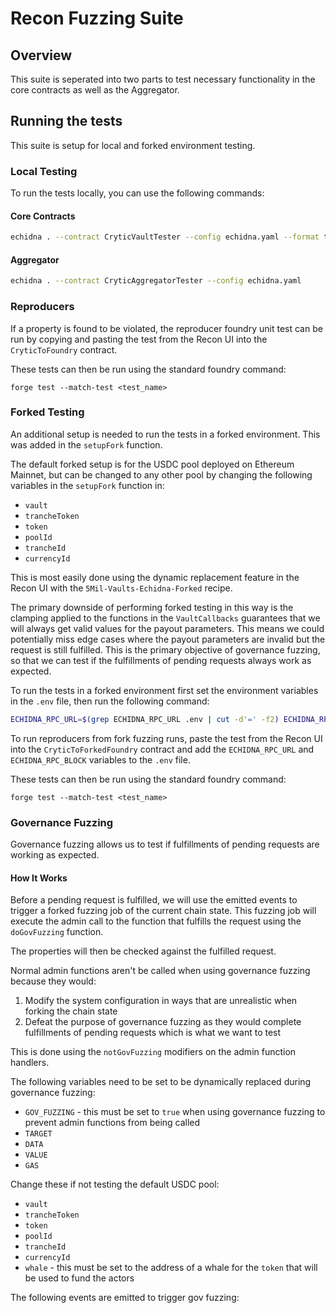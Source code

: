 # Recon Fuzzing Suite

## Overview

This suite is seperated into two parts to test necessary functionality in the core contracts as well as the Aggregator.

## Running the tests

This suite is setup for local and forked environment testing. 

### Local Testing

To run the tests locally, you can use the following commands:

#### Core Contracts
```bash
echidna . --contract CryticVaultTester --config echidna.yaml --format text --workers 16 --test-limit 100000000
```

#### Aggregator
```bash
echidna . --contract CryticAggregatorTester --config echidna.yaml
```

### Reproducers 
If a property is found to be violated, the reproducer foundry unit test can be run by copying and pasting the test from the Recon UI into the `CryticToFoundry` contract. 

These tests can then be run using the standard foundry command:

```terminal
forge test --match-test <test_name>
```

### Forked Testing

An additional setup is needed to run the tests in a forked environment. This was added in the `setupFork` function. 

The default forked setup is for the USDC pool deployed on Ethereum Mainnet, but can be changed to any other pool by changing the following variables in the `setupFork` function in:
- `vault`
- `trancheToken`
- `token`
- `poolId`
- `trancheId`
- `currencyId`

This is most easily done using the dynamic replacement feature in the Recon UI with the `5Mil-Vaults-Echidna-Forked` recipe.

The primary downside of performing forked testing in this way is the clamping applied to the functions in the `VaultCallbacks` guarantees that we will always get valid values for the payout parameters. This means we could potentially miss edge cases where the payout parameters are invalid but the request is still fulfilled. This is the primary objective of governance fuzzing, so that we can test if the fulfillments of pending requests always work as expected.

To run the tests in a forked environment first set the environment variables in the `.env` file, then run the following command:

```bash
ECHIDNA_RPC_URL=$(grep ECHIDNA_RPC_URL .env | cut -d'=' -f2) ECHIDNA_RPC_BLOCK=$(grep ECHIDNA_RPC_BLOCK .env | cut -d'=' -f2) echidna . --contract CryticCoreForkedTester --config echidna.yaml
```

To run reproducers from fork fuzzing runs, paste the test from the Recon UI into the `CryticToForkedFoundry` contract and add the `ECHIDNA_RPC_URL` and `ECHIDNA_RPC_BLOCK` variables to the `.env` file. 

These tests can then be run using the standard foundry command:

```terminal
forge test --match-test <test_name>
```

### Governance Fuzzing

Governance fuzzing allows us to test if fulfillments of pending requests are working as expected. 

#### How It Works

Before a pending request is fulfilled, we will use the emitted events to trigger a forked fuzzing job of the current chain state. This fuzzing job will execute the admin call to the function that fulfills the request using the `doGovFuzzing` function.

The properties will then be checked against the fulfilled request.

Normal admin functions aren't be called when using governance fuzzing because they would: 
1. Modify the system configuration in ways that are unrealistic when forking the chain state    
2. Defeat the purpose of governance fuzzing as they would complete fulfillments of pending requests which is what we want to test

This is done using the `notGovFuzzing` modifiers on the admin function handlers.

The following variables need to be set to be dynamically replaced during governance fuzzing:

- `GOV_FUZZING` - this must be set to `true` when using governance fuzzing to prevent admin functions from being called
- `TARGET`
- `DATA`
- `VALUE`
- `GAS`

Change these if not testing the default USDC pool:
- `vault`
- `trancheToken`
- `token`
- `poolId`
- `trancheId`
- `currencyId` 
- `whale` - this must be set to the address of a whale for the `token` that will be used to fund the actors


The following events are emitted to trigger gov fuzzing:

